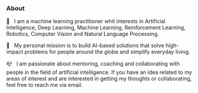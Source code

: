 ### About

🧲 &nbsp;&nbsp;I am a machine learning practitioner whit interests in Artificial Intelligence, Deep Learning, Machine Learning, Reinforcement Learning, Robotics, Computer Vision and Natural Language Processing.

🎯 &nbsp;&nbsp;My personal mission is to build AI-based solutions that solve high-impact problems for people around the globe and simplify everyday living.

📪 &nbsp;&nbsp;I am passionate about mentoring, coaching and collaborating with people in the field of artificial intelligence. If you have an idea related to my areas of interest and are interested in getting my thoughts or collaborating, feel free to reach me via email.
